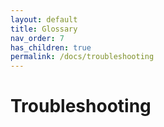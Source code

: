 ```yaml
---
layout: default
title: Glossary
nav_order: 7
has_children: true
permalink: /docs/troubleshooting
---
```


# Troubleshooting